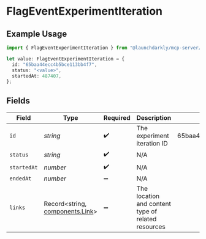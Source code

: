 # FlagEventExperimentIteration

## Example Usage

```typescript
import { FlagEventExperimentIteration } from "@launchdarkly/mcp-server/models/components";

let value: FlagEventExperimentIteration = {
  id: "65baa44ecc4b5bce113bb4f7",
  status: "<value>",
  startedAt: 487407,
};
```

## Fields

| Field                                                              | Type                                                               | Required                                                           | Description                                                        | Example                                                            |
| ------------------------------------------------------------------ | ------------------------------------------------------------------ | ------------------------------------------------------------------ | ------------------------------------------------------------------ | ------------------------------------------------------------------ |
| `id`                                                               | *string*                                                           | :heavy_check_mark:                                                 | The experiment iteration ID                                        | 65baa44ecc4b5bce113bb4f7                                           |
| `status`                                                           | *string*                                                           | :heavy_check_mark:                                                 | N/A                                                                |                                                                    |
| `startedAt`                                                        | *number*                                                           | :heavy_check_mark:                                                 | N/A                                                                |                                                                    |
| `endedAt`                                                          | *number*                                                           | :heavy_minus_sign:                                                 | N/A                                                                |                                                                    |
| `links`                                                            | Record<string, [components.Link](../../models/components/link.md)> | :heavy_minus_sign:                                                 | The location and content type of related resources                 |                                                                    |